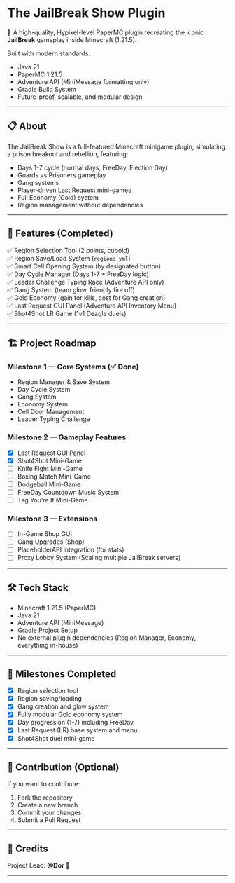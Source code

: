 # The JailBreak Show Plugin

🚀 A high-quality, Hypixel-level PaperMC plugin recreating the iconic **JailBreak** gameplay inside Minecraft (1.21.5).

Built with modern standards:

- Java 21
- PaperMC 1.21.5
- Adventure API (MiniMessage formatting only)
- Gradle Build System
- Future-proof, scalable, and modular design

---

## 📋 About

The JailBreak Show is a full-featured Minecraft minigame plugin, simulating a prison breakout and rebellion, featuring:

- Days 1-7 cycle (normal days, FreeDay, Election Day)
- Guards vs Prisoners gameplay
- Gang systems
- Player-driven Last Request mini-games
- Full Economy (Gold) system
- Region management without dependencies

---

## 🚀 Features (Completed)

✅ Region Selection Tool (2 points, cuboid)  
✅ Region Save/Load System (`regions.yml`)  
✅ Smart Cell Opening System (by designated button)  
✅ Day Cycle Manager (Days 1-7 + FreeDay logic)  
✅ Leader Challenge Typing Race (Adventure API only)  
✅ Gang System (team glow, friendly fire off)  
✅ Gold Economy (gain for kills, cost for Gang creation)  
✅ Last Request GUI Panel (Adventure API Inventory Menu)  
✅ Shot4Shot LR Game (1v1 Deagle duels)

---

## 🏗️ Project Roadmap

### Milestone 1 — Core Systems (✅ Done)

- Region Manager & Save System
- Day Cycle System
- Gang System
- Economy System
- Cell Door Management
- Leader Typing Challenge

### Milestone 2 — Gameplay Features

- [x] Last Request GUI Panel
- [x] Shot4Shot Mini-Game
- [ ] Knife Fight Mini-Game
- [ ] Boxing Match Mini-Game
- [ ] Dodgeball Mini-Game
- [ ] FreeDay Countdown Music System
- [ ] Tag You're It Mini-Game

### Milestone 3 — Extensions

- [ ] In-Game Shop GUI
- [ ] Gang Upgrades (Shop)
- [ ] PlaceholderAPI Integration (for stats)
- [ ] Proxy Lobby System (Scaling multiple JailBreak servers)

---

## 🛠️ Tech Stack

- Minecraft 1.21.5 (PaperMC)
- Java 21
- Adventure API (MiniMessage)
- Gradle Project Setup
- No external plugin dependencies (Region Manager, Economy, everything in-house)

---

## 🎯 Milestones Completed

- [x] Region selection tool
- [x] Region saving/loading
- [x] Gang creation and glow system
- [x] Fully modular Gold economy system
- [x] Day progression (1-7) including FreeDay
- [x] Last Request (LR) base system and menu
- [x] Shot4Shot duel mini-game

---

## 🤝 Contribution (Optional)

If you want to contribute:

1. Fork the repository
2. Create a new branch
3. Commit your changes
4. Submit a Pull Request

---

## 📣 Credits

Project Lead: **@Dor** 🚀

---
